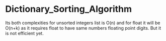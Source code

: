 # Dictionary_Sorting_Algorithm
Its both complexities for unsorted integers list is O(n) and for float it will be O(n+k) as it requires float to have same numbers floating point digits. But it is not efficient yet.
